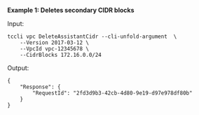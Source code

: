 **Example 1: Deletes secondary CIDR blocks**



Input: 

```
tccli vpc DeleteAssistantCidr --cli-unfold-argument  \
    --Version 2017-03-12 \
    --VpcId vpc-12345678 \
    --CidrBlocks 172.16.0.0/24
```

Output: 
```
{
    "Response": {
        "RequestId": "2fd3d9b3-42cb-4d80-9e19-d97e978df80b"
    }
}
```

